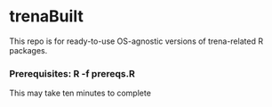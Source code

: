 # trenaBuilt

This repo is for ready-to-use OS-agnostic versions of trena-related R
packages.

### Prerequisites: R -f prereqs.R

This may take ten minutes to complete

